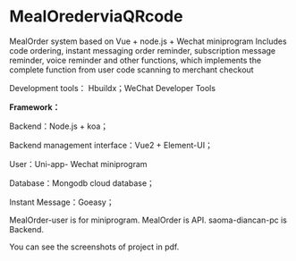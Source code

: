 # MealOrederviaQRcode
MealOrder system based on Vue + node.js + Wechat miniprogram
Includes code ordering, instant messaging order reminder, subscription message reminder, voice reminder and other functions, which implements the complete function from user code scanning to merchant checkout

Development tools： Hbuildx；WeChat Developer Tools

**Framework：**

Backend：Node.js + koa；

Backend management interface：Vue2 + Element-UI；

User：Uni-app- Wechat miniprogram

Database：Mongodb cloud database；

Instant Message：Goeasy；

MealOrder-user is for miniprogram.
MealOrder is API.
saoma-diancan-pc is Backend.

You can see the screenshots of project in pdf.
